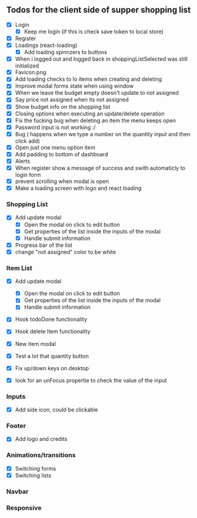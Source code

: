## Todos for the client side of supper shopping list

- [x] Login
  - [x] Keep me login (if this is check save token to local store)
- [x] Register
- [x] Loadings (react-loading)
  - [x] Add loading spinnzers to buttons
- [x] When i logged out and logged back in shoppingListSelected was still initialized
- [x] Favicon.png
- [x] Add loading checks to lo items when creating and deleting
- [x] Improve modal forms state when using window
- [x] When we leave the budget empty doesn't update to not assigned
- [x] Say price not assigned when its not assigned
- [x] Show budget info on the shopping list
- [x] Closing options when executing an update/delete operation
- [x] Fix the fucking bug when deleting an item the menu keeps open
- [x] Password input is not working :/
- [x] Bug ( happens when we type a number on the quantity input and then click add)
- [x] Open just one menu option item
- [x] Add padding to bottom of dashboard
- [x] Alerts
- [x] When register show a message of success and swith automaticly to login form
- [x] prevent scrolling when modal is open
- [x] Make a loading screen with logo and react loading

### Shopping List

- [x] Add update modal
  - [x] Open the modal on click to edit button
  - [x] Get properties of the list inside the inputs of the modal
  - [x] Handle submit information
- [x] Progress bar of the list
- [x] change "not assigned" color to be white

 ### Item List

 - [x] Add update modal
   - [x] Open the modal on click to edit button
   - [x] Get properties of the list inside the inputs of the modal
   - [x] Handle submit information
 - [x] Hook todoDone functionality 
 - [x] Hook delete Item functionality
 - [x] New item modal
  - [x] Test a lot that quantity button
  - [x] Fix up/down keys on desktop
  - [x] look for an unFocus propertie to check the value of the input


### Inputs
- [x] Add side icon, could be clickable

### Footer 
- [x] Add logo and credits

### Animations/transitions
- [x] Switching forms
- [x] Switching lists

### Navbar

### Responsive